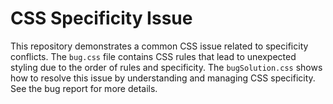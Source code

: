 # CSS Specificity Issue
This repository demonstrates a common CSS issue related to specificity conflicts.  The `bug.css` file contains CSS rules that lead to unexpected styling due to the order of rules and specificity. The `bugSolution.css` shows how to resolve this issue by understanding and managing CSS specificity.  See the bug report for more details.
